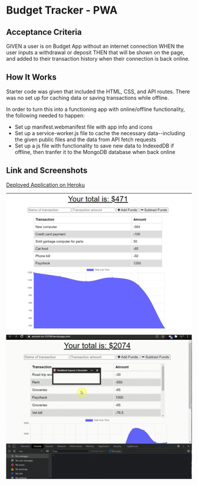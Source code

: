# Budget Tracker - PWA

## Acceptance Criteria
GIVEN a user is on Budget App without an internet connection
WHEN the user inputs a withdrawal or deposit
THEN that will be shown on the page, and added to their transaction history when their connection is back online.

## How It Works
Starter code was given that included the HTML, CSS, and API routes. There was no set up for caching data or saving transactions while offline.  
  
In order to turn this into a functioning app with online/offline functionality, the following needed to happen:
- Set up manifest.webmanifest file with app info and icons
- Set up a service-worker.js file to cache the necessary data--including the given public files and the data from API fetch requests
- Set up a js file with functionality to save new data to IndexedDB if offline, then tranfer it to the MongoDB database when back online

## Link and Screenshots

[Deployed Application on Heroku](https://dashboard.heroku.com/apps/ancient-tor-53184/deploy/github)  
  
![screenshot of application](./assets/budgetscreenshot1.jpg)  

![gif of online/offline functionality](./assets/budgetdemo2.gif)
